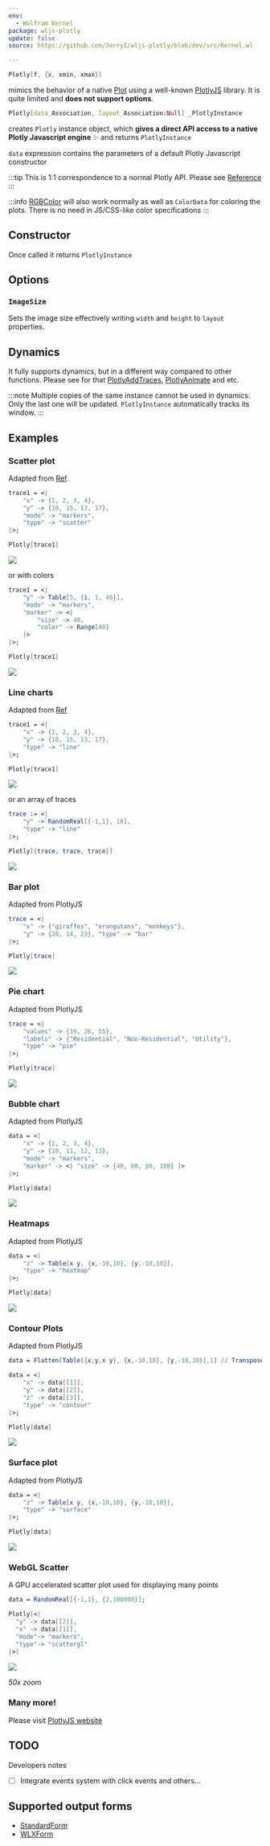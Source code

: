 ```yaml
---
env:
  - Wolfram Kernel
package: wljs-plotly
update: false
source: https://github.com/JerryI/wljs-plotly/blob/dev/src/Kernel.wl

---
```

```mathematica
Plotly[f, {x, xmin, xmax}]
```

mimics the behavior of a native [Plot](frontend/Reference/Plotting%20Functions/Plot.md) using a well-known [PlotlyJS](https://plotly.com/javascript/) library. It is quite limited and __does not support options__.

```mathematica
Plotly[data_Association, layout_Association:Null] _PlotlyInstance
```

creates `Plotly` instance object, which __gives a direct API access to a native Plotly Javascript engine__ ✨ and returns `PlotlyInstance`

`data` expression contains the parameters of a default Plotly Javascript constructor

:::tip
This is 1:1 correspondence to a normal Plotly API. Please see [Reference](https://plotly.com/javascript/)
:::

:::info
[RGBColor](frontend/Reference/Graphics/RGBColor.md) will also work normally as well as `ColorData` for coloring the plots. There is no need in JS/CSS-like color specifications
:::

## Constructor
Once called it returns `PlotlyInstance`



## Options
### `ImageSize`
Sets the image size effectively writing `width` and `height` to `layout` properties.

## Dynamics
It fully supports dynamics, but in a different way compared to other functions. Please see for that [PlotlyAddTraces](frontend/Reference/Plotly/PlotlyAddTraces.md), [PlotlyAnimate](frontend/Reference/Plotly/PlotlyAnimate.md) and etc.

:::note
Multiple copies of the same instance cannot be used in dynamics. Only the last one will be updated. `PlotlyInstance` automatically tracks its window.
:::

## Examples

### Scatter plot
Adapted from [Ref](https://plotly.com/javascript/line-and-scatter/).

```mathematica
trace1 = <|
	"x" -> {1, 2, 3, 4}, 
	"y" -> {10, 15, 13, 17},
	"mode" -> "markers", 
	"type" -> "scatter" 
|>;

Plotly[trace1]
```

![](../../../imgs/plotly1.png)

or with colors

```mathematica
trace1 = <| 
	"y" -> Table[5, {i, 1, 40}], 
	"mode" -> "markers", 
	"marker" -> <| 
		"size" -> 40, 
		"color" -> Range[40] 
	|> 
|>;

Plotly[trace1]
```

![](../../../imgs/plotly2.png)

### Line charts
Adapted from [Ref](https://plotly.com/javascript/line-charts/)

```mathematica
trace1 = <|
	"x" -> {1, 2, 3, 4}, 
	"y" -> {10, 15, 13, 17}, 
	"type" -> "line" 
|>;

Plotly[trace1]
```

![](../../../imgs/pliplot.png)

or an array of traces

```mathematica
trace := <|
	"y" -> RandomReal[{-1,1}, 10], 
	"type" -> "line" 
|>;

Plotly[{trace, trace, trace}]
```

![](../../../imgs/plotrlt.png)

### Bar plot
Adapted from PlotlyJS

```mathematica
trace = <| 
	"x" -> {"giraffes", "orangutans", "monkeys"}, 
	"y" -> {20, 14, 23}, "type" -> "bar" 
|>;

Plotly[trace]
```

![](../../../imgs/nebarwplot.png)


### Pie chart
Adapted from PlotlyJS

```mathematica
trace = <| 
	"values" -> {19, 26, 55}, 
	"labels" -> {"Residential", "Non-Residential", "Utility"}, 
	"type" -> "pie" 
|>;

Plotly[trace]
```

![](../../../imgs/neffwplot.png)


### Bubble chart
Adapted from PlotlyJS

```mathematica
data = <|
	"x" -> {1, 2, 3, 4}, 
	"y" -> {10, 11, 12, 13}, 
	"mode" -> "markers", 
	"marker" -> <| "size" -> {40, 60, 80, 100} |> 
|>;

Plotly[data]
```

![](../../../imgs/bubble.png)

### Heatmaps
Adapted from PlotlyJS

```mathematica
data = <|
	"z" -> Table[x y, {x,-10,10}, {y,-10,10}],
	"type" -> "heatmap"
|>;

Plotly[data]
```

![](../../../imgs/newpheatlot.png)

### Contour Plots
Adapted from PlotlyJS

```mathematica
data = Flatten[Table[{x,y,x y}, {x,-10,10}, {y,-10,10}],1] // Transpose;

data = <|
    "x" -> data[[1]],
    "y" -> data[[2]],
	"z" -> data[[3]],
	"type" -> "contour"
|>;

Plotly[data]
```

![](../../../imgs/newddplot.png)


### Surface plot
Adapted from PlotlyJS

```mathematica
data = <|
	"z" -> Table[x y, {x,-10,10}, {y,-10,10}],
	"type" -> "surface"
|>;

Plotly[data]
```

![](../../../imgs/new3Dplot.png)

### WebGL Scatter
A GPU accelerated scatter plot used for displaying many points

```mathematica
data = RandomReal[{-1,1}, {2,100000}];

Plotly[<|
  "y" -> data[[2]],
  "x" -> data[[1]],
  "mode"-> "markers",
  "type"-> "scattergl"
|>]
```

![](../../../imgs/scatter.png)

*50x zoom*

### Many more!
Please visit [PlotlyJS website](https://plotly.com/javascript/)


## TODO
Developers notes
- [ ] Integrate events system with click events and others...


## Supported output forms
- [StandardForm](frontend/Reference/Formatting/StandardForm.md)
- [WLXForm](frontend/Reference/Formatting/WLXForm.md)